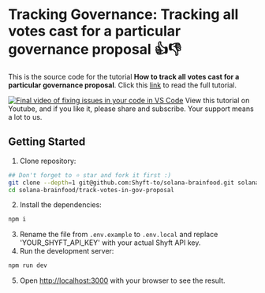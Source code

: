 # Tracking Governance: Tracking all votes cast for a particular governance proposal 👍👎
This is the source code for the tutorial **How to track all votes cast for a particular governance proposal**. Click this [link](https://blogs.shyft.to/how-to-track-votes-for-realms-proposal-on-solana-807210b6e6c6) to read the full tutorial.

[![Final video of fixing issues in your code in VS Code](https://img.youtube.com/vi/uakCJTv70cI/maxresdefault.jpg)](https://www.youtube.com/watch?v=uakCJTv70cI)
View this tutorial on Youtube, and if you like it, please share and subscribe. Your support means a lot to us.

## Getting Started
1. Clone repository:
```bash
## Don't forget to ⭐ star and fork it first :)
git clone --depth=1 git@github.com:Shyft-to/solana-brainfood.git solana-brainfood
cd solana-brainfood/track-votes-in-gov-proposal
```
2. Install the dependencies:
```bash
npm i
```
3. Rename the file from `.env.example` to `.env.local` and replace 'YOUR_SHYFT_API_KEY' with your actual Shyft API key.
4. Run the development server:
```bash
npm run dev
```
5. Open [http://localhost:3000](http://localhost:3000) with your browser to see the result.